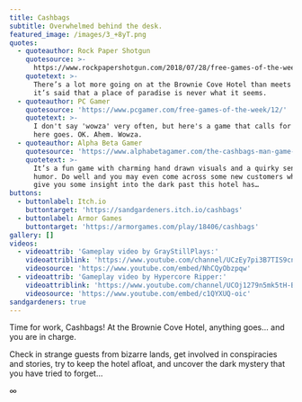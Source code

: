 ```yaml
---
title: Cashbags
subtitle: Overwhelmed behind the desk.
featured_image: /images/3_+8yT.png
quotes:
  - quoteauthor: Rock Paper Shotgun
    quotesource: >-
      https://www.rockpapershotgun.com/2018/07/28/free-games-of-the-week-july-28th-2018/
    quotetext: >-
      There’s a lot more going on at the Brownie Cove Hotel than meets the eye –
      it’s said that a place of paradise is never what it seems.
  - quoteauthor: PC Gamer
    quotesource: 'https://www.pcgamer.com/free-games-of-the-week/12/'
    quotetext: >-
      I don't say 'wowza' very often, but here's a game that calls for it, so
      here goes. OK. Ahem. Wowza.
  - quoteauthor: Alpha Beta Gamer
    quotesource: 'https://www.alphabetagamer.com/the-cashbags-man-game-jam-build-download/'
    quotetext: >-
      It’s a fun game with charming hand drawn visuals and a quirky sense of
      humor. Do well and you may even come across some new customers who can
      give you some insight into the dark past this hotel has…
buttons:
  - buttonlabel: Itch.io
    buttontarget: 'https://sandgardeners.itch.io/cashbags'
  - buttonlabel: Armor Games
    buttontarget: 'https://armorgames.com/play/18406/cashbags'
gallery: []
videos:
  - videoattrib: 'Gameplay video by GrayStillPlays:'
    videoattriblink: 'https://www.youtube.com/channel/UCzEy7pi3B7TIS9cn_sdKK9A'
    videosource: 'https://www.youtube.com/embed/NhCQyObzpqw'
  - videoattrib: 'Gameplay video by Hypercore Ripper:'
    videoattriblink: 'https://www.youtube.com/channel/UCOj1279n5mk5tH-BQuFN-2w'
    videosource: 'https://www.youtube.com/embed/c1QYXUQ-oic'
sandgardeners: true
---
```

Time for work, Cashbags! At the Brownie Cove Hotel, anything goes… and you are in charge.  
  
Check in strange guests from bizarre lands, get involved in conspiracies and stories, try to keep the hotel afloat, and uncover the dark mystery that you have tried to forget...  
  
∞
